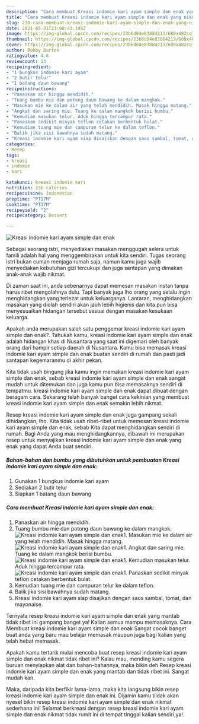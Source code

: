 ```yaml
---
description: "Cara membuat Kreasi indomie kari ayam simple dan enak yang nikmat dan Mudah Dibuat"
title: "Cara membuat Kreasi indomie kari ayam simple dan enak yang nikmat dan Mudah Dibuat"
slug: 230-cara-membuat-kreasi-indomie-kari-ayam-simple-dan-enak-yang-nikmat-dan-mudah-dibuat
date: 2021-05-31T23:08:43.195Z
image: https://img-global.cpcdn.com/recipes/23b6d84e83884213/680x482cq70/kreasi-indomie-kari-ayam-simple-dan-enak-foto-resep-utama.jpg
thumbnail: https://img-global.cpcdn.com/recipes/23b6d84e83884213/680x482cq70/kreasi-indomie-kari-ayam-simple-dan-enak-foto-resep-utama.jpg
cover: https://img-global.cpcdn.com/recipes/23b6d84e83884213/680x482cq70/kreasi-indomie-kari-ayam-simple-dan-enak-foto-resep-utama.jpg
author: Bobby Burton
ratingvalue: 4.6
reviewcount: 13
recipeingredient:
- "1 bungkus indomie kari ayam"
- "2 butir telur"
- "1 batang daun bawang"
recipeinstructions:
- "Panaskan air hingga mendidih."
- "Tuang bumbu mie dan potong daun bawang ke dalam mangkok."
- "Masukan mie ke dalam air yang telah mendidih. Masak hingga matang."
- "Angkat dan saring mie. Tuang ke dalam mangkok berisi bumbu."
- "Kemudian masukan telur. Aduk hingga tercampur rata."
- "Panaskan sedikit minyak teflon cetakan berbentuk bulat."
- "Kemudian tuang mie dan campuran telur ke dalam teflon."
- "Balik jika sisi bawahnya sudah matang."
- "Kreasi indomie kari ayam siap disajikan dengan saos sambal, tomat, dan mayonaise."
categories:
- Resep
tags:
- kreasi
- indomie
- kari

katakunci: kreasi indomie kari 
nutrition: 236 calories
recipecuisine: Indonesian
preptime: "PT17M"
cooktime: "PT37M"
recipeyield: "2"
recipecategory: Dessert

---
```



![Kreasi indomie kari ayam simple dan enak](https://img-global.cpcdn.com/recipes/23b6d84e83884213/680x482cq70/kreasi-indomie-kari-ayam-simple-dan-enak-foto-resep-utama.jpg)

Sebagai seorang istri, menyediakan masakan menggugah selera untuk famili adalah hal yang menggembirakan untuk kita sendiri. Tugas seorang istri bukan cuman menjaga rumah saja, namun kamu juga wajib menyediakan kebutuhan gizi tercukupi dan juga santapan yang dimakan anak-anak wajib nikmat.

Di zaman  saat ini, anda sebenarnya dapat memesan masakan instan tanpa harus ribet mengolahnya dulu. Tapi banyak juga lho orang yang selalu ingin menghidangkan yang terlezat untuk keluarganya. Lantaran, menghidangkan masakan yang diolah sendiri akan jauh lebih higienis dan kita pun bisa menyesuaikan hidangan tersebut sesuai dengan masakan kesukaan keluarga. 



Apakah anda merupakan salah satu penggemar kreasi indomie kari ayam simple dan enak?. Tahukah kamu, kreasi indomie kari ayam simple dan enak adalah hidangan khas di Nusantara yang saat ini digemari oleh banyak orang dari hampir setiap daerah di Nusantara. Kamu bisa memasak kreasi indomie kari ayam simple dan enak buatan sendiri di rumah dan pasti jadi santapan kegemaranmu di akhir pekan.

Kita tidak usah bingung jika kamu ingin memakan kreasi indomie kari ayam simple dan enak, sebab kreasi indomie kari ayam simple dan enak sangat mudah untuk ditemukan dan juga kamu pun bisa memasaknya sendiri di tempatmu. kreasi indomie kari ayam simple dan enak dapat dibuat dengan beragam cara. Sekarang telah banyak banget cara kekinian yang membuat kreasi indomie kari ayam simple dan enak semakin lebih nikmat.

Resep kreasi indomie kari ayam simple dan enak juga gampang sekali dihidangkan, lho. Kita tidak usah ribet-ribet untuk memesan kreasi indomie kari ayam simple dan enak, sebab Kita dapat menghidangkan sendiri di rumah. Bagi Anda yang mau menghidangkannya, dibawah ini merupakan resep untuk menyajikan kreasi indomie kari ayam simple dan enak yang enak yang dapat Anda buat sendiri.

<!--inarticleads1-->

##### Bahan-bahan dan bumbu yang dibutuhkan untuk pembuatan Kreasi indomie kari ayam simple dan enak:

1. Gunakan 1 bungkus indomie kari ayam
1. Sediakan 2 butir telur
1. Siapkan 1 batang daun bawang




<!--inarticleads2-->

##### Cara membuat Kreasi indomie kari ayam simple dan enak:

1. Panaskan air hingga mendidih.
1. Tuang bumbu mie dan potong daun bawang ke dalam mangkok.
<img src="https://img-global.cpcdn.com/steps/4a176552901f24b2/160x128cq70/kreasi-indomie-kari-ayam-simple-dan-enak-langkah-memasak-2-foto.jpg" alt="Kreasi indomie kari ayam simple dan enak">1. Masukan mie ke dalam air yang telah mendidih. Masak hingga matang.
<img src="https://img-global.cpcdn.com/steps/206319972dcad5b7/160x128cq70/kreasi-indomie-kari-ayam-simple-dan-enak-langkah-memasak-3-foto.jpg" alt="Kreasi indomie kari ayam simple dan enak">1. Angkat dan saring mie. Tuang ke dalam mangkok berisi bumbu.
<img src="https://img-global.cpcdn.com/steps/abb41b305bccb320/160x128cq70/kreasi-indomie-kari-ayam-simple-dan-enak-langkah-memasak-4-foto.jpg" alt="Kreasi indomie kari ayam simple dan enak">1. Kemudian masukan telur. Aduk hingga tercampur rata.
<img src="https://img-global.cpcdn.com/steps/65c3ad8968a6523b/160x128cq70/kreasi-indomie-kari-ayam-simple-dan-enak-langkah-memasak-5-foto.jpg" alt="Kreasi indomie kari ayam simple dan enak">1. Panaskan sedikit minyak teflon cetakan berbentuk bulat.
1. Kemudian tuang mie dan campuran telur ke dalam teflon.
1. Balik jika sisi bawahnya sudah matang.
1. Kreasi indomie kari ayam siap disajikan dengan saos sambal, tomat, dan mayonaise.




Ternyata resep kreasi indomie kari ayam simple dan enak yang mantab tidak ribet ini gampang banget ya! Kalian semua mampu memasaknya. Cara Membuat kreasi indomie kari ayam simple dan enak Sangat cocok banget buat anda yang baru mau belajar memasak maupun juga bagi kalian yang telah hebat memasak.

Apakah kamu tertarik mulai mencoba buat resep kreasi indomie kari ayam simple dan enak nikmat tidak ribet ini? Kalau mau, mending kamu segera buruan menyiapkan alat dan bahan-bahannya, maka bikin deh Resep kreasi indomie kari ayam simple dan enak yang mantab dan tidak ribet ini. Sangat mudah kan. 

Maka, daripada kita berfikir lama-lama, maka kita langsung bikin resep kreasi indomie kari ayam simple dan enak ini. Dijamin kamu tiidak akan nyesel bikin resep kreasi indomie kari ayam simple dan enak nikmat sederhana ini! Selamat berkreasi dengan resep kreasi indomie kari ayam simple dan enak nikmat tidak rumit ini di tempat tinggal kalian sendiri,ya!.

